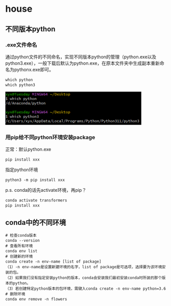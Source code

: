 # house
## 不同版本python
### .exe文件命名
通过python文件的不同命名，实现不同版本python的管理（python.exe以及python3.exe），一般下载后默认为python.exe，在原本文件夹中生成副本重新命名为pythonx.exe即可。
```
which python
which python3
```
![alt text](image.png)

### 用pip给不同python环境安装package
正常：默认python.exe
```
pip install xxx
```
指定python环境
```
python3 -m pip install xxx
``````

p.s. conda的话先activate环境，再pip？
```
conda activate transformers
pip install xxx
```

## conda中的不同环境

```
# 检查conda版本
conda --version
# 查看所有环境
conda env list
# 创建新的环境
conda create -n env-name [list of package]
（1）-n env-name是设置新建环境的名字，list of package是可选项，选择要为该环境安装的包。
（2）如果我们没有指定安装python的版本，conda会安装我们最初安装conda时所装的那个版本的python。
（3）若创建特定python版本的包环境，需键入conda create -n env-name python=3.6
# 删除环境
conda env remove -n flowers
```


